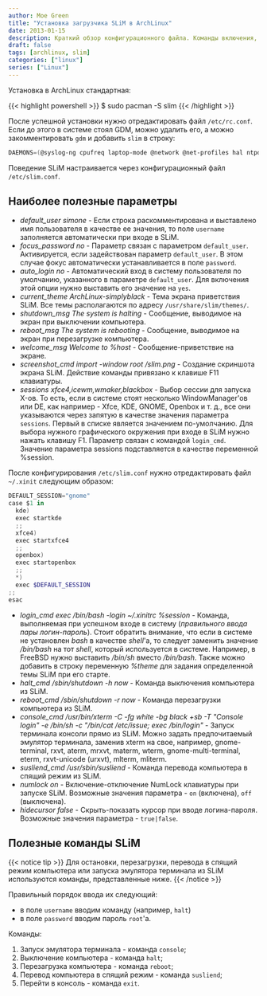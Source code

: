 ```yaml
---
author: Moe Green
title: "Установка загрузчика SLiM в ArchLinux"
date: 2013-01-15
description: Краткий обзор конфигурационного файла. Команды включения, перезагрузки и выключения системы через SLim.
draft: false
tags: [archlinux, slim]
categories: ["linux"]
series: ["Linux"]
---
```


Установка в ArchLinux стандартная:

{{< highlight powershell >}}
$ sudo pacman -S slim
{{< /highlight >}}

После успешной установки нужно отредактировать файл `/etc/rc.conf`. Если до этого в системе стоял GDM, можно удалить его, а можно закомментировать `gdm` и добавить `slim` в строку:

```powershell
DAEMONS=(@syslog-ng cpufreq laptop-mode @network @net-profiles hal ntpd fam !gdmslim !netfs gpm @crond alsa)
```

Поведение SLiM настраивается через конфигурационный файл `/etc/slim.conf`.
<!--more-->

## Наиболее полезные параметры

- *default_user simone* - Если строка раскомментирована и выставлено имя пользователя в качестве ее значения, то поле `username` заполняется автоматически при входе в SLiM.
- *focus_password no* - Параметр связан с параметром `default_user`. Активируется, если задействован параметр `default_user`. В этом случае фокус автоматически устанавливается в поле `password`.
- *auto_login no* - Автоматический вход в систему пользователя по умолчанию, указанного в параметре `default_user`. Для включения этой опции нужно выставить его значение на `yes`.
- *current_theme ArchLinux-simplyblack* - Тема экрана приветствия SLiM. Все темы располагаются по адресу `/usr/share/slim/themes/`.
- *shutdown_msg The system is halting* - Сообщение, выводимое на экран при выключении компьютера.
- *reboot_msg The system is rebooting* - Сообщение, выводимое на экран при перезагрузке компьютера.
- *welcome_msg Welcome to %host* - Сообщение-приветствие на экране.
- *screenshot_cmd import -window root /slim.png* - Создание скриншота экрана SLiM. Действие команды привязано к клавише F11 клавиатуры.
- *sessions xfce4,icewm,wmaker,blackbox* - Выбор сессии для запуска X-ов. То есть, если в системе стоят несколько WindowManager'ов или DE, как например - Xfce, KDE, GNOME, Openbox и т. д., все они указываются через запятую в качестве значения параметра `sessions`. Первый в списке является значением по-умолчанию. Для выбора нужного графического окружения при входе в SLiM нужно нажать клавишу F1. Параметр связан с командой `login_cmd`. Значение параметра sessions подставляется в качестве переменной %session.

После конфигурирования `/etc/slim.conf` нужно отредактировать файл `~/.xinit` следующим образом:

```powershell
DEFAULT_SESSION="gnome"
case $1 in
  kde)
  exec startkde
  ;;
  xfce4)
  exec startxfce4
  ;;
  openbox)
  exec startopenbox
  ;;
  *)
  exec $DEFAULT_SESSION
;;
esac
```

- _login_cmd exec /bin/bash -login ~/.xinitrc %session_ - Команда, выполняемая при успешном входе в систему (*правильного ввода пары логин-пароль*). Стоит обратить внимание, что если в системе не установлен _bash_ в качестве _shell_'а, то следует заменить значение _/bin/bash_ на тот _shell_, который используется в системе. Например, в FreeBSD нужно выставить _/bin/sh_ вместо _/bin/bash_. Также можно добавить в строку переменную _%theme_ для задания определенной темы SLiM при его старте.
- _halt_cmd /sbin/shutdown -h now_ - Команда выключения компьютера из SLiM.
- _reboot_cmd /sbin/shutdown -r now_ - Команда перезагрузки компьютера из SLiM.
- _console_cmd /usr/bin/xterm -C -fg white -bg black +sb -T "Console login" -e /bin/sh -c "/bin/cat /etc/issue; exec /bin/login"_ - Запуск терминала консоли прямо из SLiM. Можно задать предпочитаемый эмулятор терминала, заменив xterm на свое, например, gnome-terminal, rxvt, aterm, mrxvt, materm, wterm, gnome-multi-terminal, eterm, rxvt-unicode (urxvt), mlterm, mliterm.
- _susliend_cmd /usr/sbin/susliend_ - Команда перевода компьютера в спящий режим из SLiM.
- _numlock on_ - Включение-отключение NumLock клавиатуры при запуске SLiM. Возможные значения параметра - `on` (включена), `off` (выключена).
- _hidecursor false_ - Скрыть-показать курсор при вводе логина-пароля. Возможные значения параметра - `true|false`.

## Полезные команды SLiM

{{< notice tip >}}
Для остановки, перезагрузки, перевода в спящий режим компьютера или запуска эмулятора терминала из SLiM используются команды, представленные ниже.
{{< /notice >}}

Правильный порядок ввода их следующий:

- в поле `username` вводим команду (например, `halt`)
- в поле `password` вводим пароль `root`'а.

Команды:

1. Запуск эмулятора терминала - команда `console`;
2. Выключение компьютера - команда `halt`;
3. Перезагрузка компьютера - команда `reboot`;
4. Перевод компьютера в спящий режим - команда `susliend`;
5. Перейти в консоль - команда `exit`.
